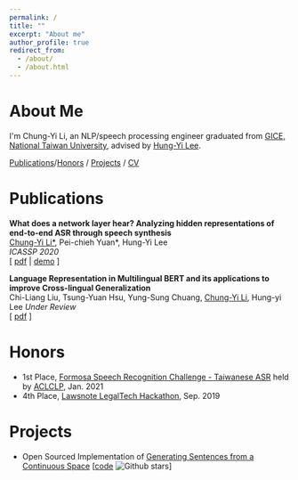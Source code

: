 ```yaml
---
permalink: /
title: ""
excerpt: "About me"
author_profile: true
redirect_from: 
  - /about/
  - /about.html
---
```

# About Me

I'm Chung-Yi Li, an NLP/speech processing engineer graduated from [GICE,
National Taiwan University](https://comm.ntu.edu.tw/en/), advised by [Hung-Yi Lee](https://speech.ee.ntu.edu.tw/~tlkagk/).

[Publications](#publications)/[Honors](#honors) / [Projects](#projects) / [CV](files/cv.pdf)

# Publications

**What does a network layer hear? Analyzing hidden representations of end-to-end
ASR through speech synthesis**<br>
<u>Chung-Yi Li*</u>, Pei-chieh Yuan\*, Hung-Yi Lee<br>
*ICASSP 2020*<br/>
 [ [pdf](https://arxiv.org/abs/1911.01102) | [demo](https://yuanpj.github.io/Voice-in-ASR/) ]

**Language Representation in Multilingual BERT and its applications to improve Cross-lingual Generalization**<br>
Chi-Liang Liu, Tsung-Yuan Hsu, Yung-Sung Chuang, <u>Chung-Yi Li</u>, Hung-yi Lee
*Under Review*<br/>
[ [pdf](https://arxiv.org/abs/2010.10041) ]

# Honors
- 1st Place, [Formosa Speech Recognition Challenge - Taiwanese ASR](https://sites.google.com/speech.ntut.edu.tw/fsw/home/challenge-2020) held by [ACLCLP](http://www.aclclp.org.tw/index.php), Jan. 2021
- 4th Place, [Lawsnote LegalTech Hackathon](https://hackathon.lawsnote.com/),
  Sep. 2019

# Projects

- Open Sourced Implementation of [Generating Sentences from a Continuous Space](https://www.aclweb.org/anthology/K16-1002.pdf) [[code](https://github.com/Chung-I/Variational-Recurrent-Autoencoder-Tensorflow) ![Github stars](https://img.shields.io/github/stars/Chung-I/Variational-Recurrent-Autoencoder-Tensorflow?style=social&label=Star&maxAge=2592000)]
